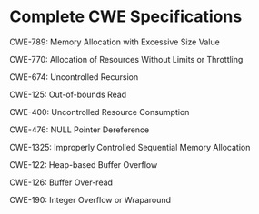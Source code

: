 

# Complete CWE Specifications

CWE-789: Memory Allocation with Excessive Size Value

CWE-770: Allocation of Resources Without Limits or Throttling

CWE-674: Uncontrolled Recursion

CWE-125: Out-of-bounds Read

CWE-400: Uncontrolled Resource Consumption

CWE-476: NULL Pointer Dereference

CWE-1325: Improperly Controlled Sequential Memory Allocation

CWE-122: Heap-based Buffer Overflow

CWE-126: Buffer Over-read

CWE-190: Integer Overflow or Wraparound